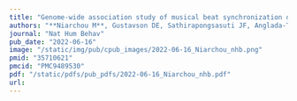```yaml
---
title: "Genome-wide association study of musical beat synchronization demonstrates high polygenicity"
authors: "**Niarchou M**, Gustavson DE, Sathirapongsasuti JF, Anglada-Tort M, Eising E, Bell E, McArthur E, Straub P; 23andMe Research Team; McAuley JD, Capra JA, Ullén F, Creanza N, Mosing MA, Hinds DA, Davis LK, Jacoby N, Gordon RL."
journal: "Nat Hum Behav"
pub_date: "2022-06-16"
image: "/static/img/pub/cpub_images/2022-06-16_Niarchou_nhb.png"
pmid: "35710621"
pmcid: "PMC9489530"
pdf: "/static/pdfs/pub_pdfs/2022-06-16_Niarchou_nhb.pdf"
url: 
---
```

